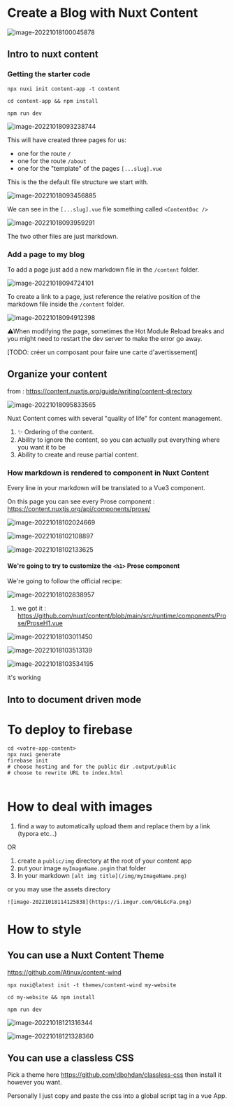 # Create a Blog with Nuxt Content

![image-20221018100045878](https://i.imgur.com/DGQsfw9.png)

## Intro to nuxt content

### Getting the starter code

`npx nuxi init content-app -t content`

`cd content-app && npm install`

`npm run dev`

![image-20221018093238744](https://i.imgur.com/6T8aaEA.png)

This will have created three pages for us:

- one for the route `/`
- one for the route `/about`
- one for the "template" of the pages `[...slug].vue`

This is the the default file structure we start with.

![image-20221018093456885](https://i.imgur.com/rFlubo9.png)

We can see in the `[...slug].vue` file something called `<ContentDoc />`

![image-20221018093959291](https://i.imgur.com/oakUQHF.png)

The two other files are just markdown.

### Add a page to my blog

To add a page just add a new markdown file in the `/content` folder.

![image-20221018094724101](https://i.imgur.com/vG5JBTI.png)

To create a link to a page, just reference the relative position of the markdown file inside the `/content` folder.

![image-20221018094912398](https://i.imgur.com/EJWOBvU.png)

⚠When modifying the page, sometimes the Hot Module Reload breaks and you might need to restart the dev server to make the error go away.

[TODO: créer un composant pour faire une carte d'avertissement]

## Organize your content

from : https://content.nuxtjs.org/guide/writing/content-directory

![image-20221018095833565](https://i.imgur.com/16ebP3m.png)

Nuxt Content comes with several "quality of life" for content management.

1. ✨ Ordering of the content.
2. Ability to ignore the content, so you can actually put everything where you want it to be
3. Ability to create and reuse partial content.

### How markdown is rendered to component in Nuxt Content

Every line in your markdown will be translated to a Vue3 component.

On this page you can see every Prose component : https://content.nuxtjs.org/api/components/prose/

![image-20221018102024669](https://i.imgur.com/FLYpu8k.png)

![image-20221018102108897](https://i.imgur.com/pJzS0Nf.png)

![image-20221018102133625](https://i.imgur.com/MgamxKv.png)

#### We're going to try to customize the `<h1>` Prose component

We're going to follow the official recipe:

![image-20221018102838957](https://i.imgur.com/4VHDzpT.png)

1. we got it : https://github.com/nuxt/content/blob/main/src/runtime/components/Prose/ProseH1.vue

![image-20221018103011450](https://i.imgur.com/DEUzc14.png)

![image-20221018103513139](https://i.imgur.com/jf4ZQxA.png)

![image-20221018103534195](https://i.imgur.com/vNM3TVz.png)

it's working

## Into to document driven mode

# To deploy to firebase

```
cd <votre-app-content>
npx nuxi generate
firebase init 
# choose hosting and for the public dir .output/public
# choose to rewrite URL to index.html


```

# How to deal with images

1. find a way to automatically upload them and replace them by a link (typora etc...)

OR 

1. create a `public/img` directory at the root of your content app
2. put your image `myImageName.png`in that folder
3. In your markdown `[alt img title](/img/myImageName.png)`

or you may use the assets directory

 	![image-20221018114125838](https://i.imgur.com/G6LGcFa.png)

# How to style 

## You can use a Nuxt Content Theme

https://github.com/Atinux/content-wind

`npx nuxi@latest init -t themes/content-wind my-website`

`cd my-website && npm install`

`npm run dev`

![image-20221018121316344](https://i.imgur.com/jWMFBrV.png)

![image-20221018121328360](https://i.imgur.com/APKYPdB.png)

## You can use a classless CSS 

Pick a theme here https://github.com/dbohdan/classless-css then install it however you want.

Personally I just copy and paste the css into a global script tag in a vue App.



